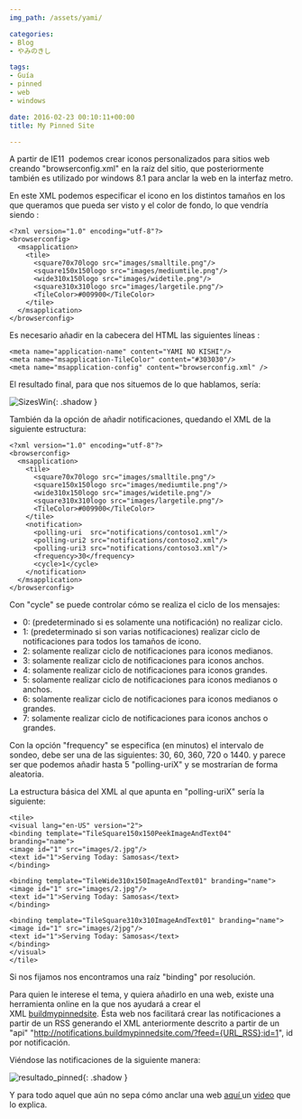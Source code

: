```yaml
---
img_path: /assets/yami/

categories:
- Blog
- やみのきし

tags:
- Guía
- pinned
- web
- windows

date: 2016-02-23 00:10:11+00:00
title: My Pinned Site

---
```


A partir de IE11  podemos crear iconos personalizados para sitios web creando "browserconfig.xml" en la raíz del sitio, que posteriormente también es utilizado por windows 8.1 para anclar la web en la interfaz metro.

En este XML podemos especificar el icono en los distintos tamaños en los que queramos que pueda ser visto y el color de fondo, lo que vendría siendo :

    <?xml version="1.0" encoding="utf-8"?>
    <browserconfig>
      <msapplication>
        <tile>
          <square70x70logo src="images/smalltile.png"/>
          <square150x150logo src="images/mediumtile.png"/>
          <wide310x150logo src="images/widetile.png"/>
          <square310x310logo src="images/largetile.png"/>
          <TileColor>#009900</TileColor>
        </tile>
      </msapplication>
    </browserconfig>

Es necesario añadir en la cabecera del HTML las siguientes líneas :

<!-- more -->

    <meta name="application-name" content="YAMI NO KISHI"/>
    <meta name="msapplication-TileColor" content="#303030"/>
    <meta name="msapplication-config" content="browserconfig.xml" />

El resultado final, para que nos situemos de lo que hablamos, sería:

![SizesWin](SizesWin.png){: .shadow }

También da la opción de añadir notificaciones, quedando el XML de la siguiente estructura:

    <?xml version="1.0" encoding="utf-8"?>
    <browserconfig>
      <msapplication>
        <tile>
          <square70x70logo src="images/smalltile.png"/>
          <square150x150logo src="images/mediumtile.png"/>
          <wide310x150logo src="images/widetile.png"/>
          <square310x310logo src="images/largetile.png"/>
          <TileColor>#009900</TileColor>
        </tile>
        <notification>
          <polling-uri  src="notifications/contoso1.xml"/>
          <polling-uri2 src="notifications/contoso2.xml"/>
          <polling-uri3 src="notifications/contoso3.xml"/>
          <frequency>30</frequency>
          <cycle>1</cycle>
        </notification>
      </msapplication>
    </browserconfig>

Con "cycle" se puede controlar cómo se realiza el ciclo de los mensajes:

  * 0: (predeterminado si es solamente una notificación) no realizar ciclo.
  * 1: (predeterminado si son varias notificaciones) realizar ciclo de notificaciones para todos los tamaños de icono.
  * 2: solamente realizar ciclo de notificaciones para iconos medianos.
  * 3: solamente realizar ciclo de notificaciones para iconos anchos.
  * 4: solamente realizar ciclo de notificaciones para iconos grandes.
  * 5: solamente realizar ciclo de notificaciones para iconos medianos o anchos.
  * 6: solamente realizar ciclo de notificaciones para iconos medianos o grandes.
  * 7: solamente realizar ciclo de notificaciones para iconos anchos o grandes.

Con la opción "frequency" se especifica (en minutos) el intervalo de sondeo, debe ser una de las siguientes: 30, 60, 360, 720 o 1440. y parece ser que podemos añadir hasta 5 "polling-uriX" y se mostrarían de forma aleatoria.

La estructura básica del XML al que apunta en "polling-uriX" sería la siguiente:

    <tile>
    <visual lang="en-US" version="2"> 
    <binding template="TileSquare150x150PeekImageAndText04" branding="name">
    <image id="1" src="images/2.jpg"/>
    <text id="1">Serving Today: Samosas</text> 
    </binding>
    
    <binding template="TileWide310x150ImageAndText01" branding="name">
    <image id="1" src="images/2.jpg"/> 
    <text id="1">Serving Today: Samosas</text>
    </binding>
    
    <binding template="TileSquare310x310ImageAndText01" branding="name">
    <image id="1" src="images/2jpg"/>
    <text id="1">Serving Today: Samosas</text>
    </binding>
    </visual>
    </tile>

Si nos fijamos nos encontramos una raíz "binding" por resolución.

Para quien le interese el tema, y quiera añadirlo en una web, existe una herramienta online en la que nos ayudará a crear el XML [buildmypinnedsite](http://www.buildmypinnedsite.com). Ésta web nos facilitará crear las notificaciones a partir de un RSS generando el XML anteriormente descrito a partir de un "api" "http://notifications.buildmypinnedsite.com/?feed={URL_RSS};id=1", id por notificación.

Viéndose las notificaciones de la siguiente manera:

![resultado_pinned](resultado_pinned.png){: .shadow }

Y para todo aquel que aún no sepa cómo anclar una web [aquí ](http://windows.microsoft.com/en-US/windows-8/adding-apps-websites-to-start/?v=t)un [video](http://res2.windows.microsoft.com/resbox/en/6.2/main/a1c8db51-03ba-4e9c-8372-72c09b3c959d_24.mp4) que lo explica.
